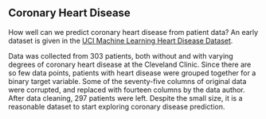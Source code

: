 ## Coronary Heart Disease
How well can we predict coronary heart disease from patient data?  An early dataset is given in the [UCI Machine Learning Heart Disease Dataset](http://archive.ics.uci.edu/ml/datasets/Heart+Disease).  

Data was collected from 303 patients, both without and with varying degrees of coronary heart disease at the Cleveland Clinic.  Since there are so few data points, patients with heart disease were grouped together for a binary target variable.  Some of the seventy-five columns of original data were corrupted, and replaced with fourteen columns by the data author.  After data cleaning, 297 patients were left.  Despite the small size, it is a reasonable dataset to start exploring coronary disease prediction.  


